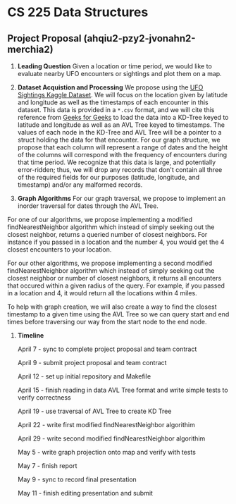 # CS 225 Data Structures
## Project Proposal (ahqiu2-pzy2-jvonahn2-merchia2)

1. **Leading Question** Given a location or time period, we would like to evaluate nearby UFO encounters or sightings and plot them on a map. 

2. **Dataset Acquistion and Processing** We propose using the [UFO Sightings Kaggle Dataset](https://www.kaggle.com/NUFORC/ufo-sightings). We will focus on the location given by latitude and longitude as well as the timestamps of each encounter in this dataset. This data is provided in a `*.csv` format, and we will cite this reference from [Geeks for Geeks](https://www.geeksforgeeks.org/csv-file-management-using-c/) to load the data into a KD-Tree keyed to latitude and longitude as well as an AVL Tree keyed to timestamps. The values of each node in the KD-Tree and AVL Tree will be a pointer to a struct holding the data for that encounter. For our graph structure, we propose that each column will represent a range of dates and the height of the columns will correspond with the frequency of encounters during that time period. We recognize that this data is large, and potentially error-ridden; thus, we will drop any records that don't contain all three of the required fields for our purposes (latitude, longitude, and timestamp) and/or any malformed records.

3. **Graph Algorithms** For our graph traversal, we propose to implement an inorder traversal for dates through the AVL Tree.
   
For one of our algorithms, we propose implementing a modified findNearestNeighbor algorithm which instead of simply seeking out the closest neighbor, returns a queried number of closest neighbors. For instance if you passed in a location and the number 4, you would get the 4 closest encounters to your location. 
   
For our other algorithms, we propose implementing a second modified findNearestNeighbor algorithm which instead of simply seeking out the closest neighbor or number of closest neighbors, it returns all encounters that occured within a given radius of the query. For example, if you passed in a location and 4, it would return all the locations within 4 miles. 

To help with graph creation, we will also create a way to find the closest timestamp to a given time using the AVL Tree so we can query start and end times before traversing our way from the start node to the end node.

1. **Timeline** 

   April 7 - sync to complete project proposal and team contract
   
   April 9 - submit project proposal and team contract
   
   April 12 - set up initial repository and Makefile
   
   April 15 - finish reading in data AVL Tree format and write simple tests to verify correctness
   
   April 19 - use traversal of AVL Tree to create KD Tree
   
   April 22 - write first modified findNearestNeighbor algorithim
   
   April 29 - write second modified findNearestNeighbor algorithim
   
   May 5 - write graph projection onto map and verify with tests
   
   May 7 - finish report
   
   May 9 - sync to record final presentation
   
   May 11 - finish editing presentation and submit